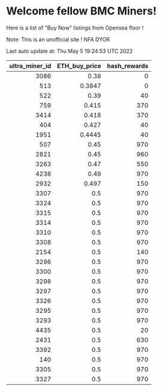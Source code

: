 # Welcome fellow BMC Miners!
Here is a list of "Buy Now" listings from Opensea floor !

Note: This is an unofficial site ! NFA DYOR


Last auto update at: Thu May  5 19:24:53 UTC 2022


|   ultra_miner_id |   ETH_buy_price |   hash_rewards |
|-----------------:|----------------:|---------------:|
|             3086 |          0.38   |              0 |
|              513 |          0.3847 |              0 |
|              522 |          0.39   |             40 |
|              759 |          0.415  |            370 |
|             3414 |          0.418  |            370 |
|              404 |          0.427  |             40 |
|             1951 |          0.4445 |             40 |
|              507 |          0.45   |            970 |
|             2821 |          0.45   |            960 |
|             3263 |          0.47   |            550 |
|             4238 |          0.49   |            970 |
|             2932 |          0.497  |            150 |
|             3307 |          0.5    |            970 |
|             3324 |          0.5    |            970 |
|             3315 |          0.5    |            970 |
|             3314 |          0.5    |            970 |
|             3310 |          0.5    |            970 |
|             3308 |          0.5    |            970 |
|             2154 |          0.5    |            140 |
|             3296 |          0.5    |            970 |
|             3300 |          0.5    |            970 |
|             3298 |          0.5    |            970 |
|             3297 |          0.5    |            970 |
|             3326 |          0.5    |            970 |
|             3295 |          0.5    |            970 |
|             3293 |          0.5    |            970 |
|             4435 |          0.5    |             20 |
|             2431 |          0.5    |            630 |
|             3392 |          0.5    |            970 |
|              140 |          0.5    |            970 |
|             3305 |          0.5    |            970 |
|             3327 |          0.5    |            970 |